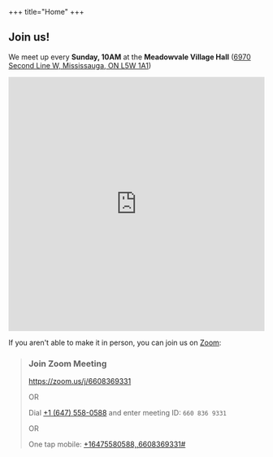 +++
title="Home"
+++
<style>
	div.images img {
		width: 100%;
		display: flex;
		padding-bottom: 20px;
		justify-content: center;
	}
</style>

## Join us!
We meet up every **Sunday, 10AM** at the **Meadowvale Village Hall** ([6970 Second Line W, Mississauga, ON L5W 1A1](https://maps.app.goo.gl/XKzS9MyZTJ3fjJcX7))

<iframe src="https://www.google.com/maps/embed?pb=!1m18!1m12!1m3!1d2888.046553396165!2d-79.72724219999999!3d43.62639!2m3!1f0!2f0!3f0!3m2!1i1024!2i768!4f13.1!3m3!1m2!1s0x882b400fa110144b%3A0x27257da99be35057!2sMeadowvale%20Village%20Hall!5e0!3m2!1sen!2sca!4v1693264218268!5m2!1sen!2sca" width="100%" height="500" style="border:0;" allowfullscreen="" loading="lazy" referrerpolicy="no-referrer-when-downgrade"></iframe>

If you aren't able to make it in person, you can join us on [Zoom](https://zoom.us/j/6608369331):

> ### Join Zoom Meeting
>
> <https://zoom.us/j/6608369331>
>
> OR
>
> Dial <a href="tel:+16475580588">+1 (647) 558-0588</a> and enter meeting ID: `660 836 9331`
>
> OR
>
> One tap mobile:
> <a href="tel:+16475580588,,6608369331#">+16475580588,,6608369331#</a>
